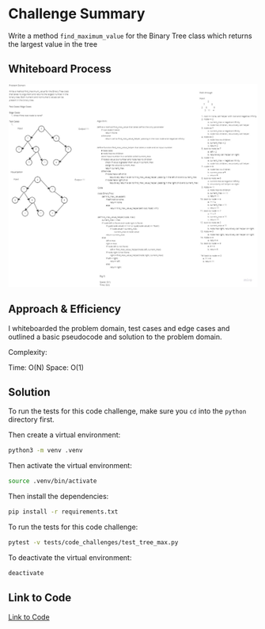 # Challenge Summary

Write a method `find_maximum_value` for the Binary Tree class which returns the largest value in the tree

## Whiteboard Process

![Find Max Value](code_challenge_16.jpg)

## Approach & Efficiency

I whiteboarded the problem domain, test cases and edge cases and outlined a basic pseudocode and solution to the problem domain.

Complexity:

Time: O(N)
Space: O(1)

## Solution

To run the tests for this code challenge, make sure you `cd` into the `python` directory first.

Then create a virtual environment:

```bash
python3 -m venv .venv
```

Then activate the virtual environment:

```bash
source .venv/bin/activate
```

Then install the dependencies:

```bash
pip install -r requirements.txt
```

To run the tests for this code challenge:

```bash
pytest -v tests/code_challenges/test_tree_max.py
```

To deactivate the virtual environment:

```bash
deactivate
```

## Link to Code

[Link to Code](../../data_structures/binary_tree_and_BST/binary_tree.py)

